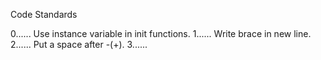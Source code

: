 Code Standards

0......  Use instance variable in init functions.
1......  Write brace in new line.
2......  Put a space after -(+).
3......